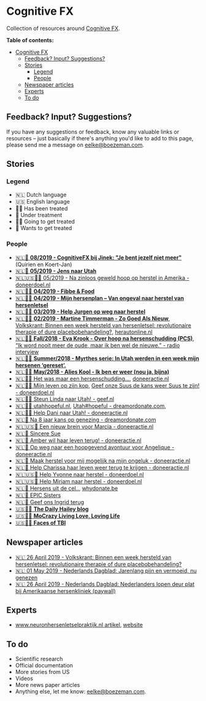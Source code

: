 
# Cognitive FX

Collection of resources around [Cognitive FX](https://www.cognitivefxusa.com/).

**Table of contents:**
- [Cognitive FX](#cognitive-fx)
  - [Feedback? Input? Suggestions?](#feedback-input-suggestions)
  - [Stories](#stories)
    - [Legend](#legend)
    - [People](#people)
  - [Newspaper articles](#newspaper-articles)
  - [Experts](#experts)
  - [To do](#to-do)

## Feedback? Input? Suggestions?

If you have any suggestions or feedback, know any valuable links or resources – just basically if there's anything you'd like to add to this page, please send me a message on [eelke@boezeman.com](mailto:eelke@boezeman.com).

## Stories

### Legend

- 🇳🇱 Dutch language
- 🇺🇸 English language
- 👩‍🎓 Has been treated
- 💆‍ Under treatment
- 👩‍🚀 Going to get treated
- 🙇‍ Wants to get treated

### People

- [🇳🇱💆‍ **08/2019 - CognitiveFX bij Jinek: "Je bent jezelf niet meer"**](https://evajinek.kro-ncrv.nl/fragmenten/je-bent-jezelf-niet-meer-zegt-quirien-over-de-schade-na-een-hersenschudding) (Quirien en Koert-Jan)
- [🇳🇱💆‍ **05/2019 - Jens naar Utah**](https://jensnaarutah.video.blog/)
- [🇳🇱🇺🇸👩‍🎓 05/2019 - Na zinloos geweld hoop op herstel in Amerika - doneerdoel.nl](https://www.doneerdoel.nl/actie/1561/na-zinloos-geweld-hoop-op-herstel-in-amerika)
- [🇳🇱👩‍🎓 **04/2019 - Fibbe & Food**](https://www.fibbeandfood.com/personal)
- [🇳🇱👩‍🎓 **04/2019 - Mijn hersenplan – Van ongeval naar herstel van hersenletsel**](https://mijnhersenplan.nl/?page_id=638)
- [🇳🇱👩‍🎓 **03/2019 - Help Jurgen op weg naar herstel**](https://www.doneeractie.nl/help-jurgen-op-weg-naar-herstel/-31898)
- [🇳🇱👩‍🎓 **02/2019 - Martine Timmerman - Zo Goed Als Nieuw**](https://www.linkedin.com/pulse/zo-goed-als-nieuw-martine-timmerman), [Volkskrant: Binnen een week hersteld van hersenletsel: revolutionaire therapie of dure placebobehandeling?](https://www.volkskrant.nl/wetenschap/binnen-een-week-hersteld-van-hersenletsel-revolutionaire-therapie-of-dure-placebobehandeling~bec399db/?fbclid=IwAR0mO5SRWl76CqsMMCm0-vPZ1jTgNnNy_p0ErWvxXywNEdCqbcsZO6HvSk0), [herautonline.nl](https://www.herautonline.nl/?p=75261)
- [🇳🇱👩‍🎓 **Fall/2018 - Eva Krook - Over hoop na hersenschudding (PCS)**](https://www.linkedin.com/pulse/over-hoop-na-hersenschudding-pcs-eva-krook/), [“Ik word nooit meer de oude, maar ik ben wel de nieuwe.” - radio interview](https://www.nhradio.nl/ik-word-nooit-meer-de-oude-maar-ik-ben-wel-de-nieuwe/)
- [🇳🇱👩‍🎓 **Summer/2018 - Myrthes serie: In Utah werden in een week mijn hersenen ‘gereset’.**](https://www.dewereldwijven.com/2019/05/09/myrthes-serie-in-utah-werden-in-een-week-mijn-hersenen-gereset/)
- [🇳🇱👩‍🎓 **May/2018 - Alies Kool - Ik ben er weer (nou ja, bijna)**](https://www.linkedin.com/pulse/ik-ben-er-weer-nou-ja-bijna-alies-kool/)
- [🇳🇱👩‍🚀 Het was maar een hersenschudding...](https://hersenschudding.home.blog/blog), [doneeractie.nl](https://www.doneeractie.nl/het-was-maar-een-hersenschudding/-33395)
- [🇳🇱👩‍🚀 Mijn leven op zijn kop](https://mijnlevenopzijnkoponline.wordpress.com/), [Geef onze Suus de kans weer Suus te zijn! - doneerdoel.nl](https://www.doneerdoel.nl/actie/1718/geef-onze-suus-de-kans-weer-suus-te-zijn)
- [🇳🇱👩‍🚀 Steun Linda naar Utah! - geef.nl](https://www.geef.nl/nl/actie/linda-naar-utah/donateurs)
- [🇳🇱👩‍🚀 utahhopeful.nl](https://utahhopeful.nl/category/mijn-verhaal/), [Utah#hopeful - dreamordonate.com](https://nl.dreamordonate.com/dromen/utahhopeful/),
- [🇳🇱👩‍🚀 Help Dani naar Utah! - doneeractie.nl](https://www.doneeractie.nl/help-dani-naar-utah/-35179)
- [🇳🇱🙇‍ Na 8 jaar kans op genezing - dreamordonate.com](https://en.dreamordonate.com/dromen/na-8-jaar-weer-kans-op-genezing/)
- [🇳🇱🇺🇸🙇‍ Een nieuw brein voor Marcia - doneeractie.nl](https://www.doneeractie.nl/een-nieuw-brein-voor-marcia/-33094)
- [🇳🇱🙇‍ Sincere Sue](https://sinceresue.com/)
- [🇳🇱🙇‍ Amber wil haar leven terug! - doneeractie.nl](https://www.doneeractie.nl/amber-wil-haar-leven-terug/-34639)
- [🇳🇱🙇‍ ‍Op weg naar een hoopgevend avontuur voor Angelique - doneeractie.nl](https://www.doneeractie.nl/op-weg-naar-een-hoopgevend-avontuur-voor-angelique/-35373)
- [🇳🇱🙇‍ Maak herstel voor mij mogelijk na mijn ongeluk - doneeractie.nl](https://www.doneeractie.nl/maak-herstel-voor-mij-mogelijk-na-mijn-ongeluk/-32297)
- [🇳🇱🙇‍ Help Charissa haar leven weer terug te krijgen - doneeractie.nl](https://www.doneeractie.nl/help-charissa-haar-leven-weer-terug-te-krijgen/-35171)
- [🇳🇱🇺🇸🙇‍ Help Yvonne naar herstel - doneerdoel.nl](https://www.doneerdoel.nl/actie/1234/help-yvonne-naar-herstel)
- [🇳🇱🇺🇸🙇‍ Help Mirjam naar herstel - doneerdoel.nl](https://www.doneerdoel.nl/actie/1567/help-mirjam-naar-herstel)
- [🇳🇱🙇‍ Hersens uit de cel..](https://brein.support), [whydonate.be](https://www.whydonate.be/fundraising/hersens-uit-de-cel/be)
- [🇳🇱🙇‍ EPIC Sisters](https://www.epicsisters.nl/)
- [🇳🇱🙇‍ Geef ons Ingrid terug](https://www.gofundme.com/geef-ons-ingrid-terug)
- [🇺🇸👩‍🎓 **The Daily Hailey blog**](http://www.hayleyhodson.com/thedailyhayley/category/brain-injury)
- [🇺🇸👩‍🎓 **MoCrazy Living Love, Loving Life**](https://www.mocrazystrong.com/blog)
- [🇺🇸👩‍🎓 **Faces of TBI**](https://facesoftbi.com/)

## Newspaper articles

- [🇳🇱 26 April 2019 - Volkskrant: Binnen een week hersteld van hersenletsel: revolutionaire therapie of dure placebobehandeling?](https://www.volkskrant.nl/wetenschap/binnen-een-week-hersteld-van-hersenletsel-revolutionaire-therapie-of-dure-placebobehandeling~bec399db/?fbclid=IwAR0mO5SRWl76CqsMMCm0-vPZ1jTgNnNy_p0ErWvxXywNEdCqbcsZO6HvSk0)
- [🇳🇱 01 May 2019 - Nederlands Dagblad: Jarenlang pijn en vermoeid, nu genezen](https://issuu.com/nedagdnk/docs/nd_01-mei-2019/32)
- [🇳🇱 26 April 2019 - Nederlands Dagblad: Nederlanders lopen deur plat bij Amerikaanse hersenkliniek (paywall)](https://issuu.com/nedagdnk/docs/nd_01-mei-2019/32)

## Experts

- [www.neuronhersenletselpraktijk.nl artikel](https://www.neuronhersenletselpraktijk.nl/_downloads/51231806), [website](https://www.neuronhersenletselpraktijk.nl/_downloads/51231806)

## To do

- Scientific research
- Official documentation
- More stories from US
- Videos
- More news paper articles
- Anything else, let me know: [eelke@boezeman.com](mailto:eelke@boezeman.com).

